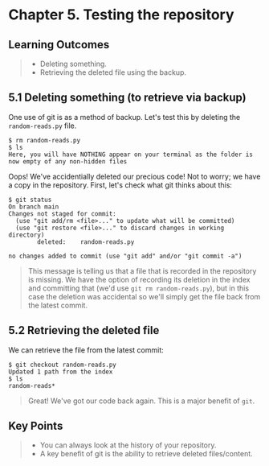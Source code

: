 # Chapter 5. Testing the repository

## Learning Outcomes
> - Deleting something.
> - Retrieving the deleted file using the backup.

## 5.1 Deleting something (to retrieve via backup)
One use of git is as a method of backup.
Let's test this by deleting the `random-reads.py` file.

~~~console
$ rm random-reads.py
$ ls
Here, you will have NOTHING appear on your terminal as the folder is now empty of any non-hidden files
~~~

Oops!  We've accidentially deleted our precious code!
Not to worry; we have a copy in the repository.
First, let's check what git thinks about this:

~~~console
$ git status
On branch main
Changes not staged for commit:
  (use "git add/rm <file>..." to update what will be committed)
  (use "git restore <file>..." to discard changes in working directory)
        deleted:    random-reads.py

no changes added to commit (use "git add" and/or "git commit -a")
~~~

> This message is telling us that a file that is recorded in the repository is missing.
> We have the option of recording its deletion in the index and committing that (we'd use `git rm random-reads.py`), but in this case the deletion was accidental so we'll simply get the file back from the latest commit.

## 5.2 Retrieving the deleted file

We can retrieve the file from the latest commit:

~~~console
$ git checkout random-reads.py
Updated 1 path from the index
$ ls
random-reads*
~~~

> Great! We've got our code back again.
> This is a major benefit of `git`.

## Key Points
> - You can always look at the history of your repository.
> - A key benefit of git is the ability to retrieve deleted files/content.
